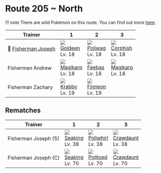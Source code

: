 # Route 205 ~ North

!!! note
    There are wild Pokémon on this route. You can find out more [here](../../wild_pokemon/route_205__north/).


Trainer                                 | 1                                | 2                               | 3
---                                     | ---                              | ---                             | ---
:repeat: [Fisherman Joseph](#rematches) | ![][118]<br>[Goldeen]<br>Lv. 18  | ![][060]<br>[Poliwag]<br>Lv. 18 | ![][341]<br>[Corphish]<br>Lv. 18
Fisherman Andrew                        | ![][129]<br>[Magikarp]<br>Lv. 18 | ![][349]<br>[Feebas]<br>Lv. 18  | ![][129]<br>[Magikarp]<br>Lv. 18
Fisherman Zachary                       | ![][098]<br>[Krabby]<br>Lv. 19   | ![][456]<br>[Finneon]<br>Lv. 19 | &nbsp;

## Rematches

Trainer              | 1                               | 2                                 | 3
---                  | ---                             | ---                               | ---
Fisherman Joseph (5) | ![][119]<br>[Seaking]<br>Lv. 38 | ![][061]<br>[Poliwhirl]<br>Lv. 38 | ![][342]<br>[Crawdaunt]<br>Lv. 38
Fisherman Joseph (C) | ![][119]<br>[Seaking]<br>Lv. 70 | ![][186]<br>[Politoed]<br>Lv. 70  | ![][342]<br>[Crawdaunt]<br>Lv. 70

[Poliwag]: ../../pokemon_changes/060/
[Poliwhirl]: ../../pokemon_changes/061/
[Krabby]: ../../pokemon_changes/098/
[Goldeen]: ../../pokemon_changes/118/
[Seaking]: ../../pokemon_changes/119/
[Magikarp]: ../../pokemon_changes/129/
[Politoed]: ../../pokemon_changes/186/
[Corphish]: ../../pokemon_changes/341/
[Crawdaunt]: ../../pokemon_changes/342/
[Feebas]: ../../pokemon_changes/349/
[Finneon]: ../../pokemon_changes/456/
[060]: ../img/pokemon/060.png
[061]: ../img/pokemon/061.png
[098]: ../img/pokemon/098.png
[118]: ../img/pokemon/118.png
[119]: ../img/pokemon/119.png
[129]: ../img/pokemon/129.png
[186]: ../img/pokemon/186.png
[341]: ../img/pokemon/341.png
[342]: ../img/pokemon/342.png
[349]: ../img/pokemon/349.png
[456]: ../img/pokemon/456.png
